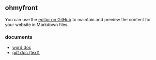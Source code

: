 ## ohmyfront

You can use the [editor on GitHub](https://github.com/webberly/ohmyfront/edit/gh-pages/index.md) to maintain and preview the content for your website in Markdown files.


### documents
- [word doc](./assets/word1.docx)
- [pdf doc (text)](./assets/word1-pdf.pdf)